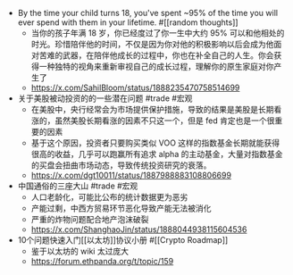 - By the time your child turns 18, you've spent ~95% of the time you will ever spend with them in your lifetime. #[[random thoughts]]
	- 当你的孩子年满 18 岁，你已经度过了你一生中大约 95% 可以和他相处的时光。珍惜陪伴他的时间，不仅是因为你对他的积极影响以后会成为他面对苦难的武器，在陪伴他成长的过程中，你也在补全自己的人生。你会获得一种独特的视角来重新审视自己的成长过程，理解你的原生家庭对你产生了
	- https://x.com/SahilBloom/status/1888235470758514699
- 关于美股被动投资的的一些潜在问题 #trade #宏观
	- 在美股中，央行经常会为市场提供保护措施，导致的结果是美股是长期看涨的，虽然美股长期看涨的因素不只这一个，但是 fed 肯定也是一个很重要的因素
	- 基于这个原因，投资者只要购买类似 VOO 这样的指数基金长期就能获得很高的收益，几乎可以跑赢所有追求 alpha 的主动基金，大量对指数基金的买盘会扭曲市场动态，导致传统投资研究的衰落。
	- https://x.com/dgt10011/status/1887988883108806699
- 中国通俗的三座大山 #trade #宏观
	- 人口老龄化，可能比公布的统计数据更为恶劣
	- 产能过剩，中西方贸易环节恶化导致产能无法被消化
	- 严重的炸物问题配合地产泡沫破裂
	- https://x.com/ShanghaoJin/status/1888044938115604536
- 10个问题快速入门[[以太坊]]协议小册 #[[Crypto Roadmap]]
	- 鉴于以太坊的 wiki 太过庞大
	- https://forum.ethpanda.org/t/topic/159